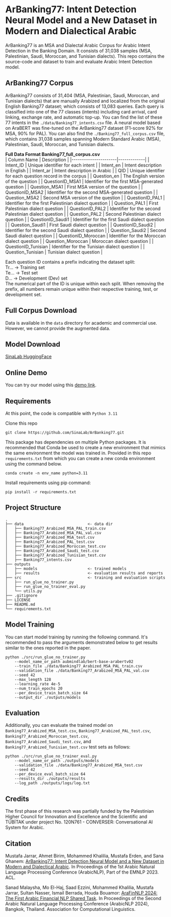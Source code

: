 ArBanking77: Intent Detection Neural Model and a New Dataset in Modern and Dialectical Arabic
======================
ArBanking77 is an MSA and Dialectal Arabic Corpus for Arabic Intent Detection in the Banking Domain. It consists of 31,038
samples (MSA, Palestinian, Saudi, Moroccan, and Tunisian dialects). This repo contains the source-code and dataset to train and evaluate
Arabic Intent Detection model.


ArBanking77 Corpus
--------
ArBanking77 consists of 31,404 (MSA, Palestinian, Saudi, Moroccan, and Tunisian dialects) that are manually Arabized and localized from the original
English Banking77 dataset; which consists of 13,083 queries. Each query is classified into one of the 77 classes (intents) including card arrival, card linking, exchange rate, and automatic top-up. You can find the list of these 77 intents in the `./data/Banking77_intents.csv` file. A neural model based on AraBERT was fine-tuned on the ArBanking77 dataset (F1-score 92% for MSA, 90% for PAL).
You can also find the `./Banking77_full_corpus.csv` file, which contains 31,038 samples spanning Modern Standard Arabic (MSA), Palestinian, Saudi, Moroccan, and Tunisian dialects. 

**Full Data Format Banking77_full_corpus.csv** <br>
| Column Name          | Description |
|----------------------|-------------|
| Intent_ID       | Unique identifier for each intent |
| Intent_en       | Intent description in English |
| Intent_ar       | Intent description in Arabic |
| QID             | Unique identifier for each question record in the corpus |
| Question_en     | The English version of the question |
| QuestionID_MSA1 | Identifier for the first MSA-generated question |
| Question_MSA1   | First MSA version of the question |
| QuestionID_MSA2 | Identifier for the second MSA-generated question |
| Question_MSA2   | Second MSA version of the question |
| QuestionID_PAL1 | Identifier for the first Palestinian dialect question |
| Question_PAL1   | First Palestinian dialect question |
| QuestionID_PAL2 | Identifier for the second Palestinian dialect question |
| Question_PAL2   | Second Palestinian dialect question |
| QuestionID_Saudi1 | Identifier for the first Saudi dialect question |
| Question_Saudi1 | First Saudi dialect question |
| QuestionID_Saudi2 | Identifier for the second Saudi dialect question |
| Question_Saudi2 | Second Saudi dialect question |
| QuestionID_Moroccan | Identifier for the Moroccan dialect question |
| Question_Moroccan | Moroccan dialect question |
| QuestionID_Tunisian | Identifier for the Tunisian dialect question |
| Question_Tunisian | Tunisian dialect question |

Each question ID contains a prefix indicating the dataset split: <br>
Tr... → Training set <br>
Te... → Test set <br>
D... → Development (Dev) set <br>
The numerical part of the ID is unique within each split. When removing the prefix, all numbers remain unique within their respective training, test, or development set.


Full Corpus Download
--------
Data is available in the `data` directory for academic and commercial use. However, we cannot provide the augmented data.

Model Download
--------
[SinaLab HuggingFace](https://huggingface.co/SinaLab/ArBanking77)

Online Demo
--------
You can try our model using this [demo link](https://sina.birzeit.edu/arbanking77/).

Requirements
--------
At this point, the code is compatible with `Python 3.11`

Clone this repo

    git clone https://github.com/SinaLab/ArBanking77.git

This package has dependencies on multiple Python packages. It is recommended that Conda be used to create a new environment
that mimics the same environment the model was trained in. Provided in this repo `requirements.txt` from which you
can create a new conda environment using the command below.

    conda create -n env_name python=3.11

Install requirements using pip command:

    pip install -r requirements.txt


Project Structure
--------
```
.
├── data                            <- data dir
│   ├── Banking77_Arabized_MSA_PAL_train.csv
│   ├── Banking77_Arabized_MSA_PAL_val.csv
│   ├── Banking77_Arabized_MSA_test.csv
│   ├── Banking77_Arabized_PAL_test.csv
│   ├── Banking77_Arabized_Moroccan_test.csv
│   ├── Banking77_Arabized_Saudi_test.csv
│   ├── Banking77_Arabized_Tunisian_test.csv
│   ├── Banking77_intents.csv
├── outputs
│   ├── models                      <- trained models
│   ├── results                     <- evaluation results and reports
├── src                             <- training and evaluation scripts
│   ├── run_glue_no_trainer.py
│   ├── run_glue_no_trainer_eval.py
│   └── utils.py
├── .gitignore
├── LICENSE
├── README.md
└── requirements.txt
```

Model Training
--------
You can start model training by running the following command. It's recommended to pass the arguments demonstrated below
to get results similar to the ones reported in the paper.

    python ./src/run_glue_no_trainer.py
        --model_name_or_path aubmindlab/bert-base-arabertv02 
        --train_file ./data/Banking77_Arabized_MSA_PAL_train.csv
        --validation_file ./data/Banking77_Arabized_MSA_PAL_val.csv 
        --seed 42 
        --max_length 128 
        --learning_rate 4e-5 
        --num_train_epochs 20 
        --per_device_train_batch_size 64 
        --output_dir ./outputs/models

Evaluation
--------
Additionally, you can evaluate the trained model on `Banking77_Arabized_MSA_test.csv`, `Banking77_Arabized_PAL_test.csv`, `Banking77_Arabized_Moroccan_test.csv`, `Banking77_Arabized_Saudi_test.csv`, and `Banking77_Arabized_Tunisian_test.csv` test sets as follows:

    python ./src/run_glue_no_trainer_eval.py 
        --model_name_or_path ./outputs/models 
        --validation_file ./data/Banking77_Arabized_MSA_test.csv 
        --seed 42 
        --per_device_eval_batch_size 64 
        --results_dir ./outputs/results 
        --log_path ./outputs/logs/log.txt

Credits
-------
The first phase of this research was partially funded by the Palestinian Higher Council for Innovation and Excellence and the Scientific and TÜBİTAK under project No. 120N761 - CONVERSER: Conversational AI System for Arabic.

Citation
-------
Mustafa Jarrar, Ahmet Birim, Mohammed Khalilia, Mustafa Erden, and Sana Ghanem: [ArBanking77: Intent Detection Neural Model and a New Dataset in Modern and Dialectical Arabic](http://www.jarrar.info/publications/JBKEG23.pdf).
In Proceedings of the 1st Arabic Natural Language Processing Conference (ArabicNLP), Part of the EMNLP 2023. ACL.

Sanad Malaysha, Mo El-Haj, Saad Ezzini, Mohammed Khalilia, Mustafa Jarrar, Sultan Nasser, Ismail Berrada, Houda Bouamor: [AraFinNLP 2024: The First Arabic Financial NLP Shared Task](https://www.jarrar.info/publications/MEEKJNBB24.pdf). In Proceedings of the Second Arabic Natural Language Processing Conference (ArabicNLP 2024), Bangkok, Thailand. Association for Computational Linguistics.
